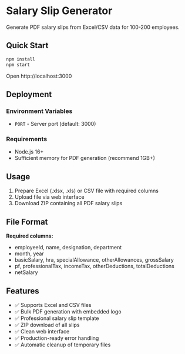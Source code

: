# Salary Slip Generator

Generate PDF salary slips from Excel/CSV data for 100-200 employees.

## Quick Start

```bash
npm install
npm start
```

Open http://localhost:3000

## Deployment

### Environment Variables
- `PORT` - Server port (default: 3000)

### Requirements
- Node.js 16+
- Sufficient memory for PDF generation (recommend 1GB+)

## Usage

1. Prepare Excel (.xlsx, .xls) or CSV file with required columns
2. Upload file via web interface
3. Download ZIP containing all PDF salary slips

## File Format

**Required columns:**
- employeeId, name, designation, department
- month, year
- basicSalary, hra, specialAllowance, otherAllowances, grossSalary
- pf, professionalTax, incomeTax, otherDeductions, totalDeductions
- netSalary

## Features

- ✅ Supports Excel and CSV files
- ✅ Bulk PDF generation with embedded logo
- ✅ Professional salary slip template
- ✅ ZIP download of all slips
- ✅ Clean web interface
- ✅ Production-ready error handling
- ✅ Automatic cleanup of temporary files
